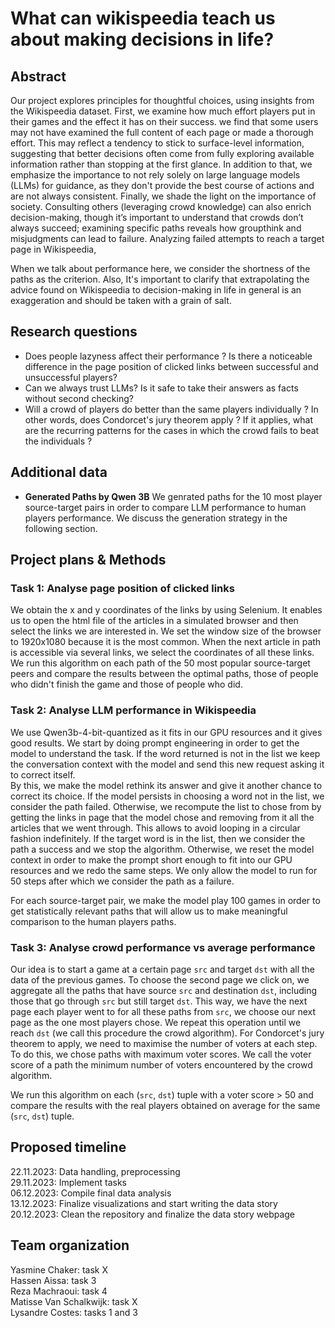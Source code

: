 # What can wikispeedia teach us about making decisions in life?

## Abstract

Our project explores principles for thoughtful choices, using insights from the Wikispeedia dataset. First, we examine how much effort players put in their games and the effect it has on their success. we find that some users may not have examined the full content of each page or made a thorough effort. This may reflect a tendency to stick to surface-level information, suggesting that better decisions often come from fully exploring available information rather than stopping at the first glance. In addition to that, we emphasize the importance to not rely solely on large language models (LLMs) for guidance, as they don't provide the best course of actions and are not always consistent. Finally, we shade the light on the importance of society. Consulting others (leveraging crowd knowledge) can also enrich decision-making, though it’s important to understand that crowds don’t always succeed; examining specific paths reveals how groupthink and misjudgments can lead to failure. Analyzing failed attempts to reach a target page in Wikispeedia, 

When we talk about performance here, we consider the shortness of the paths as the criterion.
Also, It's important to clarify that extrapolating the advice found on Wikispeedia to decision-making in life in general is an exaggeration and should be taken with a grain of salt.

## Research questions

- Does people lazyness affect their performance ? Is there a noticeable difference in the page position of clicked links between successful and unsuccessful players?
- Can we always trust LLMs? Is it safe to take their answers as facts without second checking?
- Will a crowd of players do better than the same players individually ? In other words, does Condorcet's jury theorem apply ? If it applies, what are the recurring patterns for the cases in which the crowd fails to beat the individuals ?

## Additional data

- **Generated Paths by Qwen 3B**
  We genrated paths for the 10 most player source-target pairs in order to compare LLM performance to human players performance. We discuss the generation strategy in the following section.

## Project plans & Methods

### Task 1: Analyse page position of clicked links

We obtain the x and y coordinates of the links by using Selenium. It enables us to open the html file of the articles in a simulated browser and then select the links we are interested in. We set the window size of the browser to 1920x1080 because it is the most common. When the next article in path is accessible via several links, we select the coordinates of all these links.
We run this algorithm on each path of the 50 most popular source-target peers and compare the results between the optimal paths, those of people who didn't finish the game and those of people who did.

### Task 2: Analyse LLM performance in Wikispeedia

We use Qwen3b-4-bit-quantized as it fits in our GPU resources and it gives good results. We start by doing prompt engineering in order to get the model to understand the task.
If the word returned is not in the list we keep the conversation context with the model and send this new request asking it to correct itself. <br>
By this, we make the model rethink its answer and give it another chance to correct its choice. If the model persists in choosing a word not in the list, we consider the path failed. Otherwise, we recompute the list to chose from by getting the links in page that the model chose and removing from it all the articles that we went through. This allows to avoid looping in a circular fashion indefinitely. If the target word is in the list, then we consider the path a success and we stop the algorithm. Otherwise, we reset the model context in order to make the prompt short enough to fit into our GPU resources and we redo the same steps.
We only allow the model to run for 50 steps after which we consider the path as a failure.<br>

For each source-target pair, we make the model play 100 games in order to get statistically relevant paths that will allow us to make meaningful comparison to the human players paths.

### Task 3: Analyse crowd performance vs average performance

Our idea is to start a game at a certain page `src` and target `dst` with all the data of the previous games. To choose the second page we click on, we aggregate all the paths that have source `src` and destination `dst`, including those that go through `src` but still target `dst`. This way, we have the next page each player went to for all these paths from `src`, we choose our next page as the one most players chose. We repeat this operation until we reach `dst` (we call this procedure the crowd algorithm). For Condorcet's jury theorem to apply, we need to maximise the number of voters at each step. To do this, we chose paths with maximum voter scores. We call the voter score of a path the minimum number of voters encountered by the crowd algorithm.

We run this algorithm on each (`src`, `dst`) tuple with a voter score > 50 and compare the results with the real players obtained on average for the same (`src`, `dst`) tuple.


## Proposed timeline

22.11.2023: Data handling, preprocessing <br>
29.11.2023: Implement tasks <br>
06.12.2023: Compile final data analysis <br>
13.12.2023: Finalize visualizations and start writing the data story <br>
20.12.2023: Clean the repository and finalize the data story webpage <br>

## Team organization

Yasmine Chaker: task X <br>
Hassen Aissa: task 3 <br>
Reza Machraoui: task 4 <br>
Matisse Van Schalkwijk: task X <br>
Lysandre Costes: tasks 1 and 3 <br>
